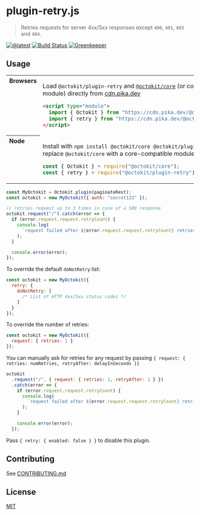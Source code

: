# plugin-retry.js

> Retries requests for server 4xx/5xx responses except `400`, `401`, `403` and `404`.

[![@latest](https://img.shields.io/npm/v/@octokit/plugin-retry.svg)](https://www.npmjs.com/package/@octokit/plugin-retry)
[![Build Status](https://github.com/octokit/plugin-retry.js/workflows/Test/badge.svg)](https://github.com/octokit/plugin-retry.js/actions?workflow=Test)
[![Greenkeeper](https://badges.greenkeeper.io/octokit/plugin-retry.js.svg)](https://greenkeeper.io/)

## Usage

<table>
<tbody valign=top align=left>
<tr><th>
Browsers
</th><td width=100%>

Load `@octokit/plugin-retry` and [`@octokit/core`](https://github.com/octokit/core.js) (or core-compatible module) directly from [cdn.pika.dev](https://cdn.pika.dev)

```html
<script type="module">
  import { Octokit } from "https://cdn.pika.dev/@octokit/core";
  import { retry } from "https://cdn.pika.dev/@octokit/plugin-retry";
</script>
```

</td></tr>
<tr><th>
Node
</th><td>

Install with `npm install @octokit/core @octokit/plugin-retry`. Optionally replace `@octokit/core` with a core-compatible module

```js
const { Octokit } = require("@octokit/core");
const { retry } = require("@octokit/plugin-retry");
```

</td></tr>
</tbody>
</table>

```js
const MyOctokit = Octokit.plugin(paginateRest);
const octokit = new MyOctokit({ auth: "secret123" });

// retries request up to 3 times in case of a 500 response
octokit.request("/").catch(error => {
  if (error.request.request.retryCount) {
    console.log(
      `request failed after ${error.request.request.retryCount} retries`
    );
  }

  console.error(error);
});
```

To override the default `doNotRetry` list:

```js
const octokit = new MyOctokit({
  retry: {
    doNotRetry: [
      /* List of HTTP 4xx/5xx status codes */
    ]
  }
});
```

To override the number of retries:

```js
const octokit = new MyOctokit({
  request: { retries: 1 }
});
```

You can manually ask for retries for any request by passing `{ request: { retries: numRetries, retryAfter: delayInSeconds }}`

```js
octokit
  .request("/", { request: { retries: 1, retryAfter: 1 } })
  .catch(error => {
    if (error.request.request.retryCount) {
      console.log(
        `request failed after ${error.request.request.retryCount} retries`
      );
    }

    console.error(error);
  });
```

Pass `{ retry: { enabled: false } }` to disable this plugin.

## Contributing

See [CONTRIBUTING.md](CONTRIBUTING.md)

## License

[MIT](LICENSE)
